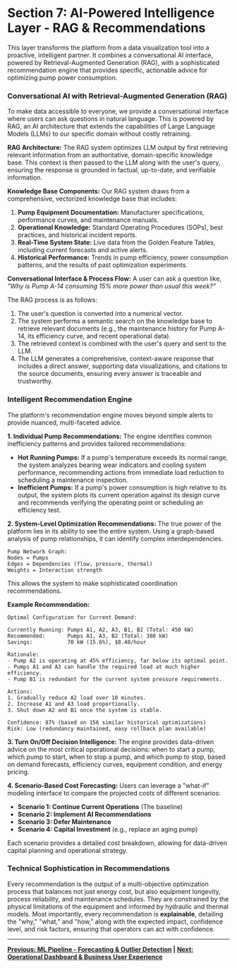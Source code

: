 # Section 7: AI-Powered Intelligence Layer - RAG & Recommendations

This layer transforms the platform from a data visualization tool into a proactive, intelligent partner. It combines a conversational AI interface, powered by Retrieval-Augmented Generation (RAG), with a sophisticated recommendation engine that provides specific, actionable advice for optimizing pump power consumption.

### Conversational AI with Retrieval-Augmented Generation (RAG)

To make data accessible to everyone, we provide a conversational interface where users can ask questions in natural language. This is powered by RAG, an AI architecture that extends the capabilities of Large Language Models (LLMs) to our specific domain without costly retraining.

**RAG Architecture:**
The RAG system optimizes LLM output by first retrieving relevant information from an authoritative, domain-specific knowledge base. This context is then passed to the LLM along with the user's query, ensuring the response is grounded in factual, up-to-date, and verifiable information.

**Knowledge Base Components:**
Our RAG system draws from a comprehensive, vectorized knowledge base that includes:
1.  **Pump Equipment Documentation:** Manufacturer specifications, performance curves, and maintenance manuals.
2.  **Operational Knowledge:** Standard Operating Procedures (SOPs), best practices, and historical incident reports.
3.  **Real-Time System State:** Live data from the Golden Feature Tables, including current forecasts and active alerts.
4.  **Historical Performance:** Trends in pump efficiency, power consumption patterns, and the results of past optimization experiments.

**Conversational Interface & Process Flow:**
A user can ask a question like, *"Why is Pump A-14 consuming 15% more power than usual this week?"*

The RAG process is as follows:
1.  The user's question is converted into a numerical vector.
2.  The system performs a semantic search on the knowledge base to retrieve relevant documents (e.g., the maintenance history for Pump A-14, its efficiency curve, and recent operational data).
3.  The retrieved context is combined with the user's query and sent to the LLM.
4.  The LLM generates a comprehensive, context-aware response that includes a direct answer, supporting data visualizations, and citations to the source documents, ensuring every answer is traceable and trustworthy.

### Intelligent Recommendation Engine

The platform's recommendation engine moves beyond simple alerts to provide nuanced, multi-faceted advice.

**1. Individual Pump Recommendations:**
The engine identifies common inefficiency patterns and provides tailored recommendations:
*   **Hot Running Pumps:** If a pump's temperature exceeds its normal range, the system analyzes bearing wear indicators and cooling system performance, recommending actions from immediate load reduction to scheduling a maintenance inspection.
*   **Inefficient Pumps:** If a pump's power consumption is high relative to its output, the system plots its current operation against its design curve and recommends verifying the operating point or scheduling an efficiency test.

**2. System-Level Optimization Recommendations:**
The true power of the platform lies in its ability to see the entire system. Using a graph-based analysis of pump relationships, it can identify complex interdependencies.

```
Pump Network Graph:
Nodes = Pumps
Edges = Dependencies (flow, pressure, thermal)
Weights = Interaction strength
```

This allows the system to make sophisticated coordination recommendations.

**Example Recommendation:**
```
Optimal Configuration for Current Demand:

Currently Running: Pumps A1, A2, A3, B1, B2 (Total: 450 kW)
Recommended:       Pumps A1, A3, B2 (Total: 380 kW)
Savings:           70 kW (15.6%), $8.40/hour

Rationale:
- Pump A2 is operating at 45% efficiency, far below its optimal point.
- Pumps A1 and A3 can handle the required load at much higher efficiency.
- Pump B1 is redundant for the current system pressure requirements.

Actions:
1. Gradually reduce A2 load over 10 minutes.
2. Increase A1 and A3 load proportionally.
3. Shut down A2 and B1 once the system is stable.

Confidence: 87% (based on 156 similar historical optimizations)
Risk: Low (redundancy maintained, easy rollback plan available)
```

**3. Turn On/Off Decision Intelligence:**
The engine provides data-driven advice on the most critical operational decisions: when to start a pump, which pump to start, when to stop a pump, and which pump to stop, based on demand forecasts, efficiency curves, equipment condition, and energy pricing.

**4. Scenario-Based Cost Forecasting:**
Users can leverage a "what-if" modeling interface to compare the projected costs of different scenarios:
*   **Scenario 1: Continue Current Operations** (The baseline)
*   **Scenario 2: Implement AI Recommendations**
*   **Scenario 3: Defer Maintenance**
*   **Scenario 4: Capital Investment** (e.g., replace an aging pump)

Each scenario provides a detailed cost breakdown, allowing for data-driven capital planning and operational strategy.

### Technical Sophistication in Recommendations

Every recommendation is the output of a multi-objective optimization process that balances not just energy cost, but also equipment longevity, process reliability, and maintenance schedules. They are constrained by the physical limitations of the equipment and informed by hydraulic and thermal models. Most importantly, every recommendation is **explainable**, detailing the "why," "what," and "how," along with the expected impact, confidence level, and risk factors, ensuring that operators can act with confidence.

---
**[Previous: ML Pipeline - Forecasting & Outlier Detection](./06_ml_pipeline.md) | [Next: Operational Dashboard & Business User Experience](./08_operational_dashboard.md)**